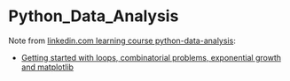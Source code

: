 # Python_Data_Analysis

Note from [linkedin.com learning course python-data-analysis](https://www.linkedin.com/learning/python-data-analysis-2):

* [Getting started with loops, combinatorial problems, exponential growth and matplotlib](docs/02_01_getting_started_with_loops_combinatorial_problems_and_exponential_growth.md)